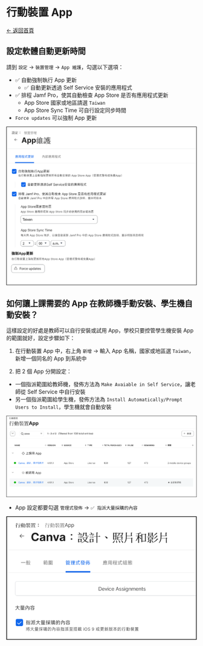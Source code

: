 # 行動裝置 App

[← 返回首頁](./)

## 設定軟體自動更新時間

請到 `設定` → `裝置管理` → `App 維護`，勾選以下選項：

* ✅ 自動強制執行 App 更新
  * ✅ 自動更新透過 Self Service 安裝的應用程式
* ✅ 排程 Jamf Pro，使其自動檢查 App Store 是否有應用程式更新
  * App Store 國家或地區請選 `Taiwan`
  * App Store Sync Time 可自行設定同步時間
* `Force updates` 可以強制 App 更新

![設定：App 維護](./images/settiings_app_maintenance.png)

## 如何讓上課需要的 App 在教師機手動安裝、學生機自動安裝？

這樣設定的好處是教師可以自行安裝或試用 App，學校只要控管學生機安裝 App 的範圍就好，設定步驟如下：

1. 在行動裝置 App 中，右上角 `新增` → 輸入 App 名稱，國家或地區選 `Taiwan`，新增一個同名的 App 到系統中

2. 把 2 個 App 分開設定：

* 一個指派範圍給教師機，發佈方法為 `Make Avaiable in Self Service`，讓老師從 Self Service 中自行安裝
* 另一個指派範圍給學生機，發佈方法為 `Install Automatically/Prompt Users to Install`，學生機就會自動安裝

![設定：App 分別設定](./images/settings_app.png)

* App 設定都要勾選 `管理式發佈` → `✅ 指派大量採購的內容`

![設定：App 指定大量採購](./images/settings_app_volume.png)